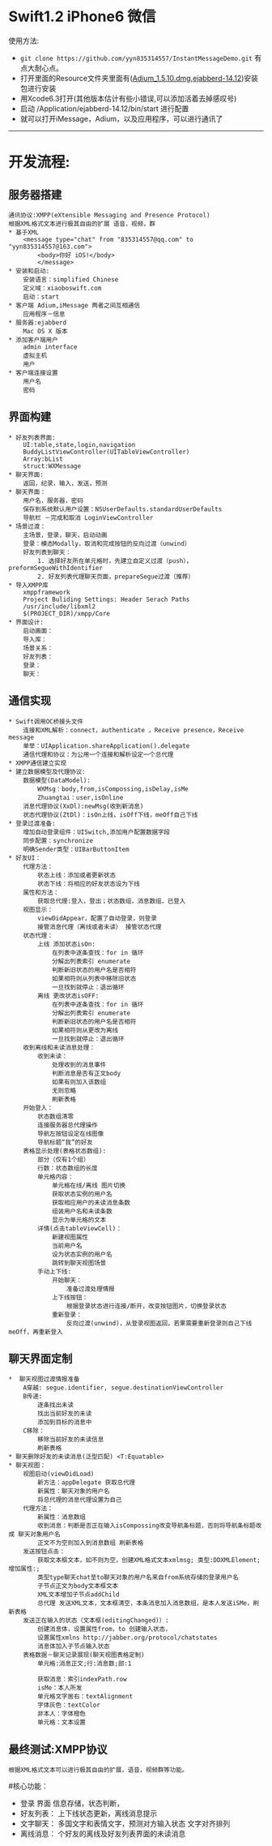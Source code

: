 # Swift1.2 iPhone6 微信

使用方法:
* `git clone https://github.com/yyn835314557/InstantMessageDemo.git` 有点大耐心点。
* 打开里面的Resource文件夹里面有([Adium_1.5.10.dmg](Resource/),[ejabberd-14.12](Resource/))安装包进行安装
* 用Xcode6.3打开(其他版本估计有些小错误,可以添加活着去掉感叹号)
* 启动 /Application/ejabberd-14.12/bin/start 进行配置
* 就可以打开iMessage，Adium，以及应用程序，可以进行通讯了
			
***
# 开发流程:
## 服务器搭建
	通讯协议:XMPP(eXtensible Messaging and Presence Protocol)
	根据XML格式文本进行极其自由的扩展 语音，视频，群
	* 基于XML
		<message type="chat" from "835314557@qq.com" to "yyn835314557@163.com">
			<body>你好 iOS!</body>
			</message>
	* 安装和启动:
		安装语言：simplified Chinese
		定义域：xiaoboswift.com
		启动：start
	* 客户端 Adium,iMessage 两者之间互相通信
		应用程序－信息
	* 服务器:ejabberd
		Mac OS X 版本
	* 添加客户端用户
		admin interface
		虚拟主机
		用户
	* 客户端连接设置
		用户名
		密码

## 界面构建
	* 好友列表界面:
		UI:table,state,login,navigation
		BuddyListViewController(UITableViewController)
		Array:bList
		struct:WXMessage
	* 聊天界面: 
		返回，纪录，输入，发送，预测
	* 聊天界面：
		用户名，服务器，密码 
		保存到系统默认用户设置：NSUserDefaults.standardUserDefaults
		导航栏 －完成和取消 LoginViewController
	* 场景过渡： 
		主场景，登录，聊天，启动动画
		登录：模态Modally，取消和完成按钮的反向过渡（unwind）
		好友列表到聊天：
			1. 选择好友所在单元格时，先建立自定义过渡（push），preformSegueWithIdentifier
			2. 好友列表代理聊天页面，prepareSegue过渡（推荐）
	* 导入XMPP库
		xmppframework 
		Project Buliding Settings: Header Serach Paths
		/usr/include/libxml2
		$(PROJECT_DIR)/xmpp/Core
	* 界面设计:
		启动画面：
		导入库：
		场景关系：
		好友列表：
		登录：
		聊天：

## 通信实现 
	* Swift调用OC桥接头文件
		连接和XML解析：connect，authenticate ，Receive presence，Receive message
		单举：UIApplication.shareApplication().delegate
		通信代理和协议：为公用一个连接和解析设定一个总代理
	* XMPP通信建立实现
	* 建立数据模型及代理协议:
		数据模型(DataModel):	
			WXMsg：body,from,isCompossing,isDelay,isMe
			Zhuangtai：user,isOnline
		消息代理协议(XxDl):newMsg(收到新消息)
		状态代理协议(ZtDl)：isOn上线，isOff下线，meOff自己下线
	* 登录过渡准备:
		增加自动登录组件：UISwitch,添加用户配置数据字段
		同步配置：synchronize
		明确Sender类型：UIBarButtonItem
	* 好友UI：
		代理方法：
			状态上线：添加或者更新状态
			状态下线：将相应的好友状态设为下线
		属性和方法：
			获取总代理:登入，登出；状态数组，消息数组，已登入
		视图显示：
			viewDidAppear，配置了自动登录，则登录
			接管消息代理（离线或者未读） 接管状态代理
		状态代理：
			上线 添加状态isOn:
				在列表中逐条查找：for in 循环
				分解出列表索引 enumerate
				判断新旧状态的用户名是否相符
				如果相符则从列表中移除旧状态
				一旦找到就停止：退出循环
			离线 更改状态isOFF:
				在列表中逐条查找：for in 循环
				分解出列表索引 enumerate
				判断新旧状态的用户名是否相符
				如果相符则从更改为离线
				一旦找到就停止：退出循环
		收到离线和未读消息处理：
			收到未读：
				处理收到的消息事件
				判断消息是否有正文body
				如果有则加入该数组
				无则忽略
				刷新表格
		开始登入：
			状态数组清零
			连接服务器总代理操作
			导航左按钮设定在线图像
			导航标题“我”的好友
		表格显示处理(表格状态数组):
			部分（仅有1个组）
			行数：状态数组的长度
			单元格内容：
				单元格在线/离线 图片切换 
				获取状态实例的用户名
				获取相应用户的未读消息条数
				组装用户名和未读条数
				显示为单元格的文本
			详情(点击tableViewCell)：
				新建视图属性
				当前用户名
				设为状态实例的用户名
				跳转到聊天视图场景
			手动上下线:
				开始聊天：
					准备过渡处理情报
				上下线按钮：
					根据登录状态进行连接/断开，改变按钮图片，切换登录状态
				重新登录：
					反向过渡(unwind)，从登录视图返回，若果需要重新登录则自己下线meOff，再重新登入


## 聊天界面定制
	*  聊天视图过渡情报准备
		A穿越: segue.identifier, segue.destinationViewController
		B传递:
			逐条找出未读
			找出当前好友的未读
			添加到目标的消息中
		C移除：
			移除当前好友的未读信息
			刷新表格
	* 聊天删除好友的未读消息(泛型匹配) <T:Equatable>
	* 聊天视图：
		视图启动(viewDidLoad)
			新方法：appDelegate 获取总代理
			新属性：聊天对象的用户名
			将总代理的消息代理设置为自己
		代理方法：
			新属性：消息数组
			收到消息：判断是否正在输入isCompossing改变导航条标题，否则将导航条标题改成 聊天对象用户名
			正文不为空则加入到消息数组 刷新表格
		发送按钮点击：
			获取文本框文本，如不则为空，创建XML格式文本xmlmsg; 类型:DDXMLElement;增加属性:;
			类型type聊天chat至to聊天对象的用户名来自from系统存储的登录用户名
			子节点正文为body文本框文本
			XML文本增加子节点addChild
			总代理 发送XML文本，文本框清空，本条消息加入消息数组，是本人发送iSMe，刷新表格
		发送正在输入的状态（文本框(editingChanged)）:
			创建消息体，设置属性from，to 创建输入状态，
			设置属性xmlns http://jabber.org/protocol/chatstates
			消息体加入子节点输入状态
		表格数据－聊天记录展现(聊天视图表格定制)
			单元格:消息正文;行:消息数;部:1

			获取消息：索引indexPath.row
			isMe：本人所发
			单元格文字居右：textAlignment
			字体灰色：textColor
			非本人：字体橙色
			单元格：文本设置

## 最终测试:XMPP协议
	根据XML格式文本可以进行极其自由的扩展，语音，视频群等功能。

#核心功能：
* 登录
	界面 信息存储，状态判断，
* 好友列表： 
	上下线状态更新，离线消息提示
* 文字聊天：
	多国文字和表情文字，预测对方输入状态 文字对齐排列
* 离线消息：
	个好友的离线及好友列表界面的未读消息
